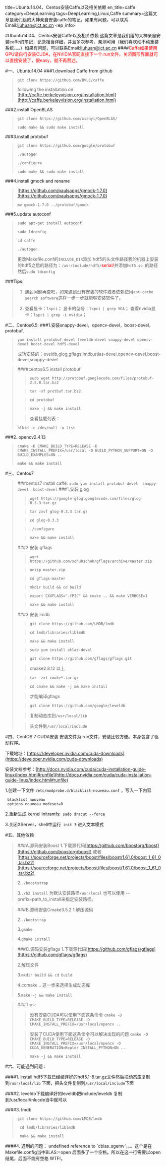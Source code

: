 title=Ubuntu14.04、Centos安装Caffe以及相关依赖
en_title=caffe
category=DeepLearning
tags=DeepLearning,Linux,Caffe
summary=这篇文章是我们组的大神亲自安装caffe的笔记，如果有问题，可以联系Email:liuhuan@ict.ac.cn
<ep_info>

#Ubuntu14.04、Centos安装Caffe以及相关依赖
这篇文章是我们组的大神亲自安装caffe的笔记，记录相当详细，并且多次参考，亲测可用（我们喜欢动不动重装系统。。。）如果有问题，可以联系Email:liuhuan@ict.ac.cn
####<font color=red>Caffe如果使用GPU请自行安装CUDA，在NVIDIA官网直接下一个.run文件，关闭图形界面就可以直接安装了，很easy，就不再赘述。</font>

#一、Ubuntu14.04
###1.download Caffe from github
>`git clone https://github.com/BVLC/caffe`
>
>following the installation on [http://caffe.berkeleyvision.org/installation.html](http://caffe.berkeleyvision.org/installation.html)
>
###2.install OpenBLAS 
>`git clone https://github.com/xianyi/OpenBLAS/`
>
>`sudo make && sudo make install`
>
###3.install protobuf
> `git clone https://github.com/google/protobuf`
>
>`./autogen`
>
>`./configure`
>
>`sudo make && sudo make install`
>
###4.install gmock and rename
>[https://github.com/paulsapps/gmock-1.7.0](https://github.com/paulsapps/gmock-1.7.0)
>
>`mv gmock-1.7.0 ../protobuf/gmock`
>
###5.update  autoconf
>`sudo apt-get install autoconf`
>
>`sudo ldconfig`
>
>`cd caffe`
> 
>`./autogen`
>
>更改Makefile.conf的`INCLUDE_DIR`添加 hdf5的头文件路径我的机器上安装的hdf5之后的路径为：`/usr/include/hdf5/`<font color=red>serial/</font>并添加`hdf5.so `的路径然后`sudo ldconfig`

###Tips:
>1. 遇到问题再查吧，如果遇到没有安装的软件或者依赖使用`apt-cache search software`这样一步一步就能够安装软件了。
>
>2. 查看显卡：`lspci`；
>显卡的型号：`lspci | grep VGA`；
>查看nvidia显卡：`lspci | grep -i nvidia`；

#二、Centos6.5:
###1.安装snappy-devel，opencv-devel，boost-devel，protobuf,
>`yum install protobuf-devel leveldb-devel snappy-devel opencv-devel boost-devel hdf5-devel`
>
>成功安装的：eveldb,glog,gflags,lmdb,atlas-devel,opencv-devel,boost-devel,snappy-devel

>####centos6.5 install protobuf
>>`sudo wget http://protobuf.googlecode.com/files/protobuf-2.5.0.tar.bz2`
>
>>`tar -xf protbuf.tar.bz2`
>
>>`cd protobuf`
>
>>`make -j && make install`
>
>>查看挂载列表：
>
>`blkid -c /dev/null -o list`

###2. opencv2.4.13
>`cmake -D CMAKE_BUILD_TYPE=RELEASE -D CMAKE_INSTALL_PREFIX=/usr/local -D BUILD_PYTHON_SUPPORT=ON -D BUILD_EXAMPLES=ON ..`
>
>`make && make install`

#三、Centos7
>###centos7 install caffe:
>`sudo yum install protobuf-devel  snappy-devel  boost-devel` 
>###1.安装 glog
>>`wget https://google-glog.googlecode.com/files/glog-0.3.3.tar.gz`
>
>>`tar zxvf glog-0.3.3.tar.gz`
>
>>`cd glog-0.3.3`
>
>>`./configure`
>
>>`make && make install`
>
>###2.安装 gflags
>>`wget https://github.com/schuhschuh/gflags/archive/master.zip`
>
>>`unzip master.zip`
>
>>`cd gflags-master`
>
>>`mkdir build && cd build`
>
>>`export CXXFLAGS="-fPIC" && cmake .. && make VERBOSE=1`
>
>>`make && make install`
>
>###3.安装 lmdb
>>`git clone https://github.com/LMDB/lmdb`
>
>>`cd lmdb/libraries/liblmdb`
>
>>`make && make install`
>
>>`sudo yum install atlas-devel`
>
>>`git clone https://github.com/gflags/gflags.git`
>
>>cmake2.8.12 以上
>
>>`tar -zxf cmake*.tar.gz`
>
>>`cd cmake && make -j && make install`
>
>>才能编译gflags
>
>>`git clone https://github.com/google/leveldb`
>
>>复制动态库到`/usr/local/lib`
>
>>头文件到`/usr/local/include`
>

#四、CentOS 7 CUDA安装
安装文件为.run文件，安装比较方便。本身包含了驱动程序。

下载地址：[https://developer.nvidia.com/cuda-downloads](https://developer.nvidia.com/cuda-downloads)

安装文档参考：[http://docs.nvidia.com/cuda/cuda-installation-guide-linux/index.html#runfile](http://docs.nvidia.com/cuda/cuda-installation-guide-linux/index.html#runfile)

1.创建一下文件 `/etc/modprobe.d/blacklist-nouveau.conf` ，写入一下内容
>
     blacklist nouveau
     options nouveau modeset=0

2.重新生成 kernel initramfs:` sudo dracut --force`

3.关闭XServer，shell中运行` init 3`  进入文本模式

#五、其他依赖
>###A.源码安装Boost
>1.下载源代码[https://github.com/boostorg/boost](https://github.com/boostorg/boost) 或者[https://sourceforge.net/projects/boost/files/boost/1.61.0/boost_1_61_0.tar.bz2](https://sourceforge.net/projects/boost/files/boost/1.61.0/boost_1_61_0.tar.bz2)
>
>2.`./booststrap`
>
>3.`./b2 install` 为默认安装路径`/usr/local`
也可以使用 --prefix=path_to_install来指定安装路径。

>###B.源码安装Cmake3.5.2
>1.解压源码
>
>2.`./bootstrap`
>
>3.`gmake`
>
>4.`gmake install`

>###C.源码安装gflags
>1.下载源代码[https://github.com/gflags/gflags](https://github.com/gflags/gflags)
>
>2.解压文件
>
>3.`mkdir build && cd build`
>
>4.ccmake .. 这一步来选择生成动态库
>
>5.`make -j && make install`

>###Tips:
>>没有安装CUDA可以使用下面这条命令
>>`cmake -D CMAKE_BUILD_TYPE=RELEASE -D CMAKE_INSTALL_PREFIX=/usr/local/opencv ..`
>
>>安装了CUDA使用下面这条命令可以解决出现的问题
>>`cmake -D CMAKE_BUILD_TYPE=RELEASE -D CMAKE_INSTALL_PREFIX=/usr/local/opencv -D CUDA_GENERATION=Kepler INSTALL_PYTHON=ON ..`
>
>>`make -j && make install`

#六、可能遇到问题：

####1. install hdf5下载已经编译好的hdf5.1-8.tar.gz文件然后把动态库复制到`/usr/local/lib` 下面，把头文件复制到`/usr/local/include`下面

####2. leveldb下载编译好的leveldb把include/leveldb 复制到/usr/local/inlucde当中就可以

####3. lmdb 
>`git clone https://github.com/LMDB/lmdb`
>
>` cd lmdb/libraries/liblmdb`
>
>` make && make install`

####4. 遇到的问题：
undefined reference to `cblas_sgemv'。。。这个是在Makefile.config当中BLAS:=open 后面多了一个空格。所以在这一行需要以open结尾，后面不能有空格 WTF!。
